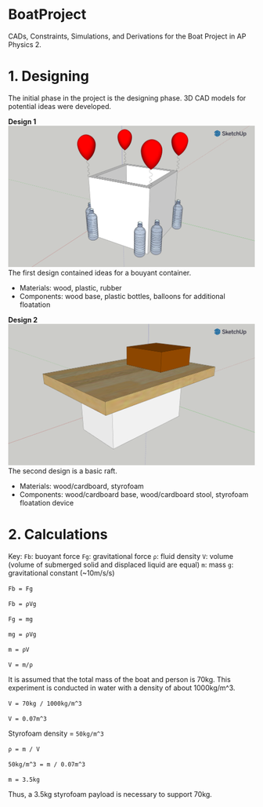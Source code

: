 # BoatProject
CADs, Constraints, Simulations, and Derivations for the Boat Project in AP Physics 2.

<h1>1. Designing</h1>
<p>The initial phase in the project is the designing phase. 3D CAD models for potential ideas were developed.</p>

<b>Design 1</b>
<img src="design1.png">
The first design contained ideas for a bouyant container.
<ul>
<li>Materials: wood, plastic, rubber</li>
<li>Components: wood base, plastic bottles, balloons for additional floatation</li>
</ul>


<b>Design 2</b>
<img src="design2.png">
The second design is a basic raft.
<ul>
<li>Materials: wood/cardboard, styrofoam</li>
<li>Components: wood/cardboard base, wood/cardboard stool, styrofoam floatation device</li>
</ul>


<h1>2. Calculations</h1>

Key:
<code>Fb</code>: buoyant force
<code>Fg</code>: gravitational force
<code>ρ</code>: fluid density
<code>V</code>: volume (volume of submerged solid and displaced liquid are equal)
<code>m</code>: mass
<code>g</code>: gravitational constant (~10m/s/s)


<code>Fb = Fg</code>

<code>Fb = ρVg</code>

<code>Fg = mg</code>

<code>mg = ρVg</code>

<code>m = ρV</code>

<code>V = m/ρ</code>

It is assumed that the total mass of the boat and person is 70kg.
This experiment is conducted in water with a density of about 1000kg/m^3.


<code>V = 70kg / 1000kg/m^3</code>

<code>V = 0.07m^3</code>


Styrofoam density = <code>50kg/m^3</code>

<code>ρ = m / V</code>

<code>50kg/m^3 = m / 0.07m^3</code>

<code>m = 3.5kg</code>



Thus, a 3.5kg styrofoam payload is necessary to support 70kg.
